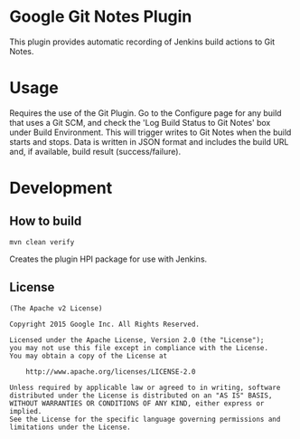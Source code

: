 Google Git Notes Plugin
====================

This plugin provides automatic recording of Jenkins build actions to Git Notes.

Usage
===
Requires the use of the Git Plugin. Go to the Configure page for any build that uses a Git SCM, and check the 'Log Build Status to Git Notes' box under Build Environment. This will trigger writes to Git Notes when the build starts and stops. Data is written in JSON format and includes the build URL and, if available, build result (success/failure).

Development
===========

How to build
--------------

	mvn clean verify

Creates the plugin HPI package for use with Jenkins.


License
-------

	(The Apache v2 License)

    Copyright 2015 Google Inc. All Rights Reserved.

    Licensed under the Apache License, Version 2.0 (the "License");
    you may not use this file except in compliance with the License.
    You may obtain a copy of the License at

        http://www.apache.org/licenses/LICENSE-2.0

    Unless required by applicable law or agreed to in writing, software
    distributed under the License is distributed on an "AS IS" BASIS,
    WITHOUT WARRANTIES OR CONDITIONS OF ANY KIND, either express or implied.
    See the License for the specific language governing permissions and
    limitations under the License.
